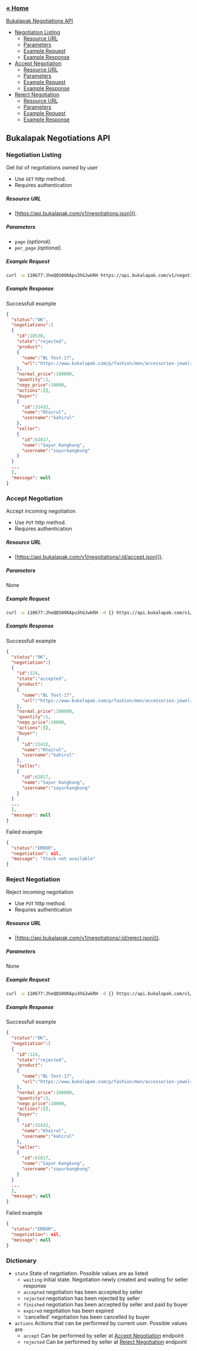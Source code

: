 ### [&laquo; Home](README.md)

[Bukalapak Negotiations API](#bukalapak-negotiations-api)
- [Negotiation Listing](#negotiation-listing)
	- [Resource URL](#resource-url)
	- [Parameters](#parameters)
	- [Example Request](#example-request)
	- [Example Response](#example-response)
- [Accept Negotiation](#accept-negotiation)
  - [Resource URL](#resource-url)
  - [Parameters](#parameters)
  - [Example Request](#example-request)
  - [Example Response](#example-response)
- [Reject Negotiation](#reject-negotiation)
  - [Resource URL](#resource-url)
  - [Parameters](#parameters)
  - [Example Request](#example-request)
  - [Example Response](#example-response)

## Bukalapak Negotiations API

### Negotiation Listing
Get list of negotiations owned by user

+ Use `GET` http method.
+ Requires authentication

##### Resource URL
+ [https://api.bukalapak.com/v1/negotiations.json]().

##### Parameters
+ `page` *(optional)*.
+ `per_page` *(optional)*.

##### Example Request
```sh
curl -u 110677:JheQQS0OKApu3hGJwkRH https://api.bukalapak.com/v1/negotiations.json
```

##### Example Response
Successfull example
```json
{
  "status":"OK",
  "negotiations":[
  {
    "id":10530,
    "state":"rejected",
    "product":
    {
      "name":"BL Test-17",
      "url":"https://www.bukalapak.com/p/fashion/men/accessories-jewelry-170/fq96_-bl-test-17"
    },
    "normal_price":100000,
    "quantity":1,
    "nego_price":10000,
    "actions":[],
    "buyer":
    {
      "id":31432,
      "name":"Khairul",
      "username":"kahirul"
    },
    "seller":
    {
      "id":62817,
      "name":"Sayur Kangkung",
      "username":"sayurkangkung"
    }
  }
  ...
  ],
  "message": null
}
```

### Accept Negotiation
Accept incoming negotiation

+ Use `PUT` http method.
+ Requires authentication

##### Resource URL
+ [https://api.bukalapak.com/v1/negotiations/:id/accept.json]().

##### Parameters
None

##### Example Request
```sh
curl -u 110677:JheQQS0OKApu3hGJwkRH -d {} https://api.bukalapak.com/v1/negotiations/124/accept.json -X PUT
```

##### Example Response
Successfull example
```json
{
  "status":"OK",
  "negotiation":[
  {
    "id":124,
    "state":"accepted",
    "product":
    {
      "name":"BL Test-17",
      "url":"https://www.bukalapak.com/p/fashion/men/accessories-jewelry-170/fq96_-bl-test-17"
    },
    "normal_price":100000,
    "quantity":1,
    "nego_price":10000,
    "actions":[],
    "buyer":
    {
      "id":31432,
      "name":"Khairul",
      "username":"kahirul"
    },
    "seller":
    {
      "id":62817,
      "name":"Sayur Kangkung",
      "username":"sayurkangkung"
    }
  }
  ...
  ],
  "message": null
}
```

Failed example
```json
{
  "status":"ERROR",
  "negotiation": nil,
  "message": "Stock not available"
}
```

### Reject Negotiation
Reject incoming negotiation

+ Use `PUT` http method.
+ Requires authentication

##### Resource URL
+ [https://api.bukalapak.com/v1/negotiations/:id/reject.json]().

##### Parameters
None

##### Example Request
```sh
curl -u 110677:JheQQS0OKApu3hGJwkRH -d {} https://api.bukalapak.com/v1/negotiations/124/reject.json -X PUT
```

##### Example Response
Successfull example
```json
{
  "status":"OK",
  "negotiation":[
  {
    "id":124,
    "state":"rejected",
    "product":
    {
      "name":"BL Test-17",
      "url":"https://www.bukalapak.com/p/fashion/men/accessories-jewelry-170/fq96_-bl-test-17"
    },
    "normal_price":100000,
    "quantity":1,
    "nego_price":10000,
    "actions":[],
    "buyer":
    {
      "id":31432,
      "name":"Khairul",
      "username":"kahirul"
    },
    "seller":
    {
      "id":62817,
      "name":"Sayur Kangkung",
      "username":"sayurkangkung"
    }
  }
  ...
  ],
  "message": null
}
```

Failed example
```json
{
  "status":"ERROR",
  "negotiation": nil,
  "message": null
}
```

### Dictionary
- `state` State of negotiation. Possible values are as listed
  - `waiting` initial state. Negotiation newly created and waiting for seller response
  - `accepted` negotiation has been accepted by seller
  - `rejected` negotiation has been rejected by seller
  - `finished` negotiation has been accepted by seller and paid by buyer
  - `expired` negotiation has been expired
  - 'cancelled' negotiation has been cancelled by buyer
- `actions` Actions that can be performed by current user. Possible values are
  - `accept` Can be performed by seller at [Accept Negotiation](#accept-negotiation) endpoint
  - `rejected` Can be performed by seller at [Reject Negotiation](#reject-negotiation) endpoint

<!--
 - [Create Negotiation](#create-negotiation)
	- [Resource URL](#resource-url)
	- [Parameters](#parameters)
	- [POST request data](#post-request-data)
	- [Example Request](#example-request)
	- [Example Response](#example-response)
- [Update Negotiation](#update-negotiation)
	- [Resource URL](#resource-url)
	- [Parameters](#parameters)
	- [PUT request data](#put-request-data)
	- [Example Request](#example-request)
	- [Example Response](#example-response)
 -->

<!-- ### Create Negotation
Create a new negotiation

+ Use `POST` http method.
+ Requires authentication

##### Resource URL
+ [https://api.bukalapak.com/v1/negotiations.json]().

##### Parameters
None

##### POST request data
+ `amount` *(required)*. Ammount of negotiation
+ `product_id` *(required)*. Product ID which negotiation will be addressed
+ `quantity` *(required)*. Quantity of the product to be negotiated

##### Example Request
```sh
curl -u 110677:JheQQS0OKApu3hGJwkRH -d '{ "amount":"1400000", "product_id":"gglq", "quantity":"1" }' https://api.bukalapak.com/v1/negotiations.json -H "Content-Type: application/json" -X POST
```

##### Example Response
Failed example
```json
{
	"status":"ERROR",
	"id":null,
	"message": "Negosiasi gagal: jumlah barang minimal 1"
}
```
```json
{
	"status":"ERROR",
	"id":null,
	"message": "Negosiasi gagal: jumlah barang tersedia hanya 1"
}
```
```json
{
	"status":"ERROR",
	"id":null,
	"message": "Negosiasi gagal, angka negosiasi tidak boleh kurang dari 1300000"
}
```
Successfull example
```json
{
	"status":"OK",
	"id":"12702",
	"message": "Negosiasi berhasil"
}
```

### Update Negotation
Update an existing negotiation

+ Use `PUT` http method.
+ Requires authentication

##### Resource URL
+ [https://api.bukalapak.com/v1/negotiations/:id.json]().

##### Parameters
None

##### PUT request data
+ `status` *(required)*. can be one of the following: "accept", "reject", "cancel", or "update"
+ `amount` *(required)*. Ammount of negotiation if status is "update"

##### Example Request
Cancel Negotiation, Reject Negotiation, Accept Negotiation:
```sh
curl -u 110677:JheQQS0OKApu3hGJwkRH -d '{ "status":"accept" }' https://api.bukalapak.com/v1/negotiations/10537.json -H "Content-Type: application/json" -X PUT
```
Update Negotiation:
```sh
curl -u 110677:JheQQS0OKApu3hGJwkRH -d '{ "status":"update", "amount":"1350000" }' https://api.bukalapak.com/v1/negotiations/10537.json -H "Content-Type: application/json" -X PUT
```

##### Example Response
Failed example
```json
{
	"status":"ERROR",
	"id":null,
	"message": Pembaruan negosiasi gagal, angka negosiasi tidak boleh kosong
}
```
```json
{
	"status":"ERROR",
	"id":null,
	"message": "Pembaruan negosiasi gagal, angka negosiasi tidak boleh kurang dari 1300000"
}
```
```json
{
	"status":"ERROR",
	"id":null,
	"message": "Anda tidak memiliki hak akses untuk membatalkan negosiasi ini"
}
```
```json
{
	"status":"ERROR",
	"id":null,
	"message": "Anda tidak memiliki hak akses untuk menolak negosiasi ini"
}
```
```json
{
	"status":"ERROR",
	"id":null,
	"message": "Anda tidak memiliki hak akses untuk menerima negosiasi ini"
}
```
```json
{
	"status":"ERROR",
	"id":null,
	"message": "Anda tidak memiliki hak akses untuk memperbarui negosiasi ini"
}
```
Successfull example
Negotiation Cancelled
```json
{
	"status":"OK",
	"id":"12702",
	"message": "Negosiasi dibatalkan"
}
```
Negotiation Rejected
```json
{
	"status":"OK",
	"id":"12702",
	"message": "Negosiasi ditolak"
}
```
Negotiation Accepted
```json
{
	"status":"OK",
	"id":"12702",
	"message": "Negosiasi diterima"
}
```
Negotiation Updated
```json
{
	"status":"OK",
	"id":"12702",
	"message": "Negosiasi diperbarui"
}
``` -->

